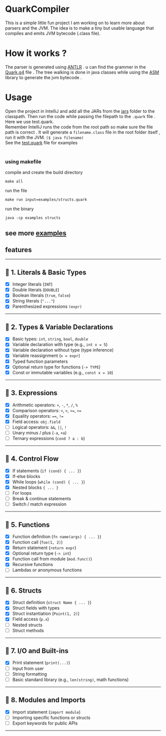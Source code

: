 # QuarkCompiler
This is a simple little fun project I am working on to learn more about parsers and the JVM. The idea is to make a tiny but usable language that compiles and emits JVM bytecode (.class file).

# How it works ?
The parser is generated using  [ANTLR](https://www.antlr.org/) . u can find the grammer in the [Quark.g4](/src/Quark.g4) file . The tree walking is done in java classes while using the [ASM](https://asm.ow2.io/) library to generate the jvm bytecode .

# Usage
Open the project in IntelliJ and add all the JARs from the [jars](jars/) folder to the classpath. Then run the code while passing the filepath to the `.quark` file . Here we use test.quark. 
<br>Remember IntelliJ runs the code from the root path so make sure the file path is correct . It will generate a  `filename.class` file in the root folder itself , run it with the JVM. `($ java filename)` 
<br> See the [test.quark](test.quark) file for examples
### <br> using makefile
compile and create the build directory 
```
make all
```

run the file
```
make run input=examples/structs.quark
```
run the binary
```
java -cp examples structs 
```
## see more [examples](examples/) 

## features 
---

## 🔹 1. Literals & Basic Types

- [x] Integer literals (`INT`)
- [x] Double literals (`DOUBLE`)
- [x] Boolean literals (`true`, `false`)
- [x] String literals (`"..."`)
- [x] Parenthesized expressions `(expr)`

---

## 🔹 2. Types & Variable Declarations

- [x] Basic types: `int`, `string`, `bool`, `double`
- [x] Variable declaration with type (e.g., `int x = 5`)
- [x] Variable declaration without type (type inference)
- [x] Variable reassignment (`x = expr`)
- [x] Typed function parameters
- [x] Optional return type for functions (`-> TYPE`)
- [x] Const or immutable variables (e.g., `const x = 10`)

---

## 🔹 3. Expressions

- [x] Arithmetic operators: `+`, `-`, `*`, `/`, `%`
- [x] Comparison operators: `<`, `>`, `<=`, `>=`
- [x] Equality operators: `==`, `!=`
- [x] Field access: `obj.field`
- [ ] Logical operators: `&&`, `||`, `!`
- [ ] Unary minus / plus (`-a`, `+a`)
- [ ] Ternary expressions (`cond ? a : b`)

---

## 🔹 4. Control Flow

- [x] If statements (`if (cond) { ... }`)
- [x] If-else blocks
- [x] While loops (`while (cond) { ... }`)
- [x] Nested blocks `{ ... }`
- [ ] For loops
- [ ] Break & continue statements
- [ ] Switch / match expression

---

## 🔹 5. Functions

- [x] Function definition (`fn name(args) { ... }`)
- [x] Function call (`foo(1, 2)`)
- [x] Return statement (`return expr`)
- [x] Optional return type (`-> int`)
- [x] Function call from module (`mod.func()`)
- [x] Recursive functions
- [ ] Lambdas or anonymous functions

---

## 🔹 6. Structs

- [x] Struct definition (`struct Name { ... }`)
- [x] Struct fields with types
- [x] Struct instantiation (`Point(1, 2)`)
- [x] Field access (`p.x`)
- [ ] Nested structs
- [ ] Struct methods

---

## 🔹 7. I/O and Built-ins

- [x] Print statement (`print(...)`)
- [ ] Input from user
- [ ] String formatting
- [ ] Basic standard library (e.g., `len(string)`, math functions)

---

## 🔹 8. Modules and Imports

- [x] Import statement (`import module`)
- [ ] Importing specific functions or structs
- [ ] Export keywords for public APIs

---
